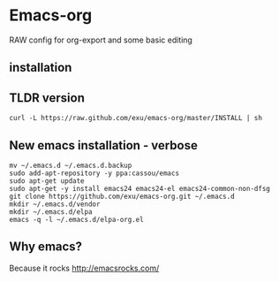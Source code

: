 Emacs-org
=========

RAW config for org-export and some basic editing


installation
------------

TLDR version
------------

```
curl -L https://raw.github.com/exu/emacs-org/master/INSTALL | sh
```

New emacs installation - verbose 
--------------------------------

```
mv ~/.emacs.d ~/.emacs.d.backup
sudo add-apt-repository -y ppa:cassou/emacs
sudo apt-get update
sudo apt-get -y install emacs24 emacs24-el emacs24-common-non-dfsg
git clone https://github.com/exu/emacs-org.git ~/.emacs.d
mkdir ~/.emacs.d/vendor
mkdir ~/.emacs.d/elpa
emacs -q -l ~/.emacs.d/elpa-org.el
```
    

Why emacs?
----------

Because it rocks http://emacsrocks.com/
